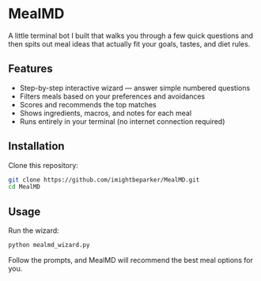 # MealMD

A little terminal bot I built that walks you through a few quick questions and then spits out meal ideas that actually fit your goals, tastes, and diet rules.

## Features
- Step-by-step interactive wizard — answer simple numbered questions
- Filters meals based on your preferences and avoidances
- Scores and recommends the top matches
- Shows ingredients, macros, and notes for each meal
- Runs entirely in your terminal (no internet connection required)

## Installation
Clone this repository:
```bash
git clone https://github.com/imightbeparker/MealMD.git
cd MealMD
```
## Usage
Run the wizard:
```bash
python mealmd_wizard.py
```
Follow the prompts, and MealMD will recommend the best meal options for you.

